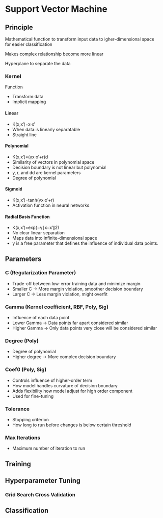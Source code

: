# Support Vector Machine

## Principle
Mathematical function to transform input data to igher-dimensional space for easier classification

Makes complex relationship become more linear

Hyperplane to separate the data

### Kernel

Function
- Transform data
- Implicit mapping

#### Linear
- K(x,x′)=x⋅x′
- When data is linearly separatable
- Straight line

#### Polynomial
- K(x,x′)=(γx⋅x′+r)d
- Similarity of vectors in polynomial space
- Decision boundary is not linear but polynomial
- γ, r, and dd are kernel parameters
- Degree of polynomial

#### Sigmoid
- K(x,x′)=tanh(γx⋅x′+r)
- Activation function in neural networks

#### Radial Basis Function
- K(x,x′)=exp(−γ∥x−x′∥2)
- No clear linear separation
- Maps data into infinite-dimensional space
- γ is a free parameter that defines the influence of individual data points.

## Parameters

### C (Regularization Parameter)
- Trade-off between low-error training data and minimize margin
- Smaller C -> More margin violation, smoother decision boundary
- Larger C -> Less margin violation, might overfit

### Gamma (Kernel coefficient, RBF, Poly, Sig)
- Influence of each data point
- Lower Gamma -> Data points far apart considered similar
- Higher Gamma -> Only data points very close will be considered similar

### Degree (Poly)
- Degree of polynomial
- Higher degree -> More complex decision boundary

### Coef0 (Poly, Sig)
- Controls influence of higher-order term
- How model handles curvature of decision boundary
- Adds flexibility how model adjust for high order component
- Used for fine-tuning

### Tolerance
- Stopping criterion
- How long to run before changes is below certain threshold

### Max Iterations
- Maximum number of iteration to run

## Training

## Hyperparameter Tuning

### Grid Search Cross Validation

## Classification
